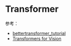 # Transformer

参考：

- [bettertransformer_tutorial](https://pytorch.org/tutorials/beginner/bettertransformer_tutorial.html)
- [Transformers for Vision](https://d2l.ai/chapter_attention-mechanisms-and-transformers/vision-transformer.html)